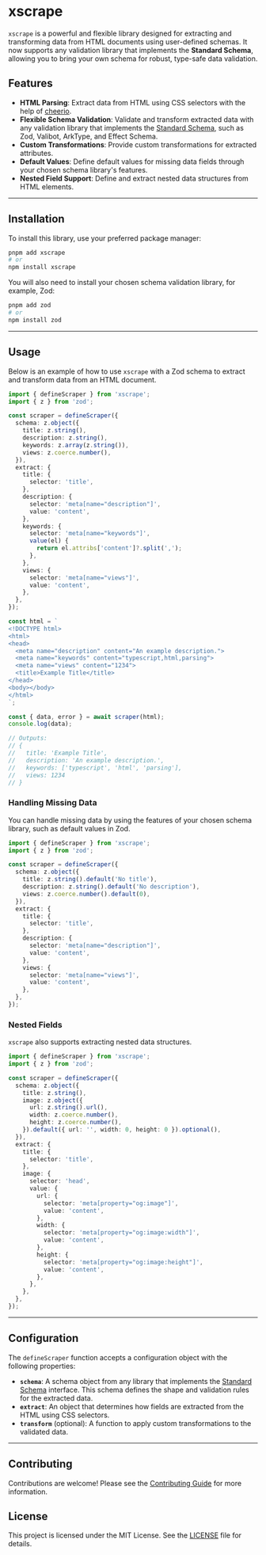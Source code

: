 # xscrape

`xscrape` is a powerful and flexible library designed for extracting and transforming data from HTML documents using user-defined schemas. It now supports any validation library that implements the **Standard Schema**, allowing you to bring your own schema for robust, type-safe data validation.

## Features

  * **HTML Parsing**: Extract data from HTML using CSS selectors with the help of [cheerio](https://github.com/cheeriojs/cheerio).
  * **Flexible Schema Validation**: Validate and transform extracted data with any validation library that implements the [Standard Schema](https://standardschema.dev), such as Zod, Valibot, ArkType, and Effect Schema.
  * **Custom Transformations**: Provide custom transformations for extracted attributes.
  * **Default Values**: Define default values for missing data fields through your chosen schema library's features.
  * **Nested Field Support**: Define and extract nested data structures from HTML elements.

-----

## Installation

To install this library, use your preferred package manager:

```bash
pnpm add xscrape
# or
npm install xscrape
```

You will also need to install your chosen schema validation library, for example, Zod:

```bash
pnpm add zod
# or
npm install zod
```

-----

## Usage

Below is an example of how to use `xscrape` with a Zod schema to extract and transform data from an HTML document.

```ts
import { defineScraper } from 'xscrape';
import { z } from 'zod';

const scraper = defineScraper({
  schema: z.object({
    title: z.string(),
    description: z.string(),
    keywords: z.array(z.string()),
    views: z.coerce.number(),
  }),
  extract: {
    title: {
      selector: 'title',
    },
    description: {
      selector: 'meta[name="description"]',
      value: 'content',
    },
    keywords: {
      selector: 'meta[name="keywords"]',
      value(el) {
        return el.attribs['content']?.split(',');
      },
    },
    views: {
      selector: 'meta[name="views"]',
      value: 'content',
    },
  },
});

const html = `
<!DOCTYPE html>
<html>
<head>
  <meta name="description" content="An example description.">
  <meta name="keywords" content="typescript,html,parsing">
  <meta name="views" content="1234">
  <title>Example Title</title>
</head>
<body></body>
</html>
`;

const { data, error } = await scraper(html);
console.log(data);

// Outputs:
// {
//   title: 'Example Title',
//   description: 'An example description.',
//   keywords: ['typescript', 'html', 'parsing'],
//   views: 1234
// }
```

### Handling Missing Data

You can handle missing data by using the features of your chosen schema library, such as default values in Zod.

```ts
import { defineScraper } from 'xscrape';
import { z } from 'zod';

const scraper = defineScraper({
  schema: z.object({
    title: z.string().default('No title'),
    description: z.string().default('No description'),
    views: z.coerce.number().default(0),
  }),
  extract: {
    title: {
      selector: 'title',
    },
    description: {
      selector: 'meta[name="description"]',
      value: 'content',
    },
    views: {
      selector: 'meta[name="views"]',
      value: 'content',
    },
  },
});
```

### Nested Fields

`xscrape` also supports extracting nested data structures.

```ts
import { defineScraper } from 'xscrape';
import { z } from 'zod';

const scraper = defineScraper({
  schema: z.object({
    title: z.string(),
    image: z.object({
      url: z.string().url(),
      width: z.coerce.number(),
      height: z.coerce.number(),
    }).default({ url: '', width: 0, height: 0 }).optional(),
  }),
  extract: {
    title: {
      selector: 'title',
    },
    image: {
      selector: 'head',
      value: {
        url: {
          selector: 'meta[property="og:image"]',
          value: 'content',
        },
        width: {
          selector: 'meta[property="og:image:width"]',
          value: 'content',
        },
        height: {
          selector: 'meta[property="og:image:height"]',
          value: 'content',
        },
      },
    },
  },
});
```

-----

## Configuration

The `defineScraper` function accepts a configuration object with the following properties:

  * **`schema`**: A schema object from any library that implements the [Standard Schema](https://standardschema.dev) interface. This schema defines the shape and validation rules for the extracted data.
  * **`extract`**: An object that determines how fields are extracted from the HTML using CSS selectors.
  * **`transform`** (optional): A function to apply custom transformations to the validated data.

-----

## Contributing

Contributions are welcome\! Please see the [Contributing Guide](https://github.com/johnie/xscrape/blob/main/CONTRIBUTING.md) for more information.

## License

This project is licensed under the MIT License. See the [LICENSE](https://github.com/johnie/xscrape/blob/main/LICENSE) file for details.
